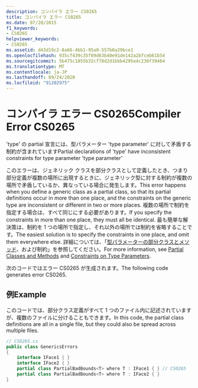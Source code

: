 ```yaml
---
description: コンパイラ エラー CS0265
title: コンパイラ エラー CS0265
ms.date: 07/20/2015
f1_keywords:
- CS0265
helpviewer_keywords:
- CS0265
ms.assetid: d43d19c2-8a66-4bb1-95a0-557b0a29bce1
ms.openlocfilehash: 935cf439c35f89d63b40e91de142a2bfceb61b54
ms.sourcegitcommit: 5b475c1855b32cf78d2d1bbb4295e4c236f39464
ms.translationtype: MT
ms.contentlocale: ja-JP
ms.lasthandoff: 09/24/2020
ms.locfileid: "91202975"
---
```

# <a name="compiler-error-cs0265"></a><span data-ttu-id="fb7ba-103">コンパイラ エラー CS0265</span><span class="sxs-lookup"><span data-stu-id="fb7ba-103">Compiler Error CS0265</span></span>

<span data-ttu-id="fb7ba-104">'type' の partial 宣言には、型パラメーター 'type parameter' に対して矛盾する制約が含まれています</span><span class="sxs-lookup"><span data-stu-id="fb7ba-104">Partial declarations of 'type' have inconsistent constraints for type parameter 'type parameter'</span></span>  
  
 <span data-ttu-id="fb7ba-105">このエラーは、ジェネリック クラスを部分クラスとして定義したとき、つまり部分定義が複数の場所に出現するときに、ジェネリック型に対する制約が複数の場所で矛盾しているか、異なっている場合に発生します。</span><span class="sxs-lookup"><span data-stu-id="fb7ba-105">This error happens when you define a generic class as a partial class, so that its partial definitions occur in more than one place, and the constraints on the generic type are inconsistent or different in two or more places.</span></span> <span data-ttu-id="fb7ba-106">複数の場所で制約を指定する場合は、すべて同じにする必要があります。</span><span class="sxs-lookup"><span data-stu-id="fb7ba-106">If you specify the constraints in more than one place, they must all be identical.</span></span> <span data-ttu-id="fb7ba-107">最も簡単な解決策は、制約を 1 つの場所で指定し、それ以外の場所では制約を省略することです。</span><span class="sxs-lookup"><span data-stu-id="fb7ba-107">The easiest solution is to specify the constraints in one place, and omit them everywhere else.</span></span> <span data-ttu-id="fb7ba-108">詳細については、「[型パラメーターの](../programming-guide/generics/constraints-on-type-parameters.md)[部分クラスとメソッド](../programming-guide/classes-and-structs/partial-classes-and-methods.md)、および制約」を参照してください。</span><span class="sxs-lookup"><span data-stu-id="fb7ba-108">For more information, see [Partial Classes and Methods](../programming-guide/classes-and-structs/partial-classes-and-methods.md) and [Constraints on Type Parameters](../programming-guide/generics/constraints-on-type-parameters.md).</span></span>  
  
 <span data-ttu-id="fb7ba-109">次のコードではエラー CS0265 が生成されます。</span><span class="sxs-lookup"><span data-stu-id="fb7ba-109">The following code generates error CS0265.</span></span>  
  
## <a name="example"></a><span data-ttu-id="fb7ba-110">例</span><span class="sxs-lookup"><span data-stu-id="fb7ba-110">Example</span></span>  

 <span data-ttu-id="fb7ba-111">このコードでは、部分クラス定義がすべて 1 つのファイル内に記述されていますが、複数のファイルに分けることもできます。</span><span class="sxs-lookup"><span data-stu-id="fb7ba-111">In this code, the partial class definitions are all in a single file, but they could also be spread across multiple files.</span></span>  
  
```csharp  
// CS0265.cs  
public class GenericsErrors
{  
    interface IFace1 { }  
    interface IFace2 { }  
    partial class PartialBadBounds<T> where T : IFace1 { } // CS0265  
    partial class PartialBadBounds<T> where T : IFace2 { }
}  
```
